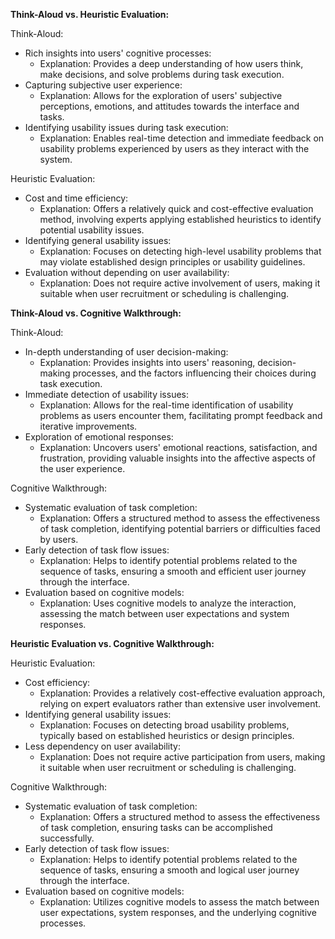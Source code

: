 **Think-Aloud vs. Heuristic Evaluation:**

Think-Aloud:

- Rich insights into users' cognitive processes:
  - Explanation: Provides a deep understanding of how users think, make decisions, and solve problems during task execution.
- Capturing subjective user experience:
  - Explanation: Allows for the exploration of users' subjective perceptions, emotions, and attitudes towards the interface and tasks.
- Identifying usability issues during task execution:
  - Explanation: Enables real-time detection and immediate feedback on usability problems experienced by users as they interact with the system.

Heuristic Evaluation:

- Cost and time efficiency:
  - Explanation: Offers a relatively quick and cost-effective evaluation method, involving experts applying established heuristics to identify potential usability issues.
- Identifying general usability issues:
  - Explanation: Focuses on detecting high-level usability problems that may violate established design principles or usability guidelines.
- Evaluation without depending on user availability:
  - Explanation: Does not require active involvement of users, making it suitable when user recruitment or scheduling is challenging.

**Think-Aloud vs. Cognitive Walkthrough:**

Think-Aloud:

- In-depth understanding of user decision-making:
  - Explanation: Provides insights into users' reasoning, decision-making processes, and the factors influencing their choices during task execution.
- Immediate detection of usability issues:
  - Explanation: Allows for the real-time identification of usability problems as users encounter them, facilitating prompt feedback and iterative improvements.
- Exploration of emotional responses:
  - Explanation: Uncovers users' emotional reactions, satisfaction, and frustration, providing valuable insights into the affective aspects of the user experience.

Cognitive Walkthrough:

- Systematic evaluation of task completion:
  - Explanation: Offers a structured method to assess the effectiveness of task completion, identifying potential barriers or difficulties faced by users.
- Early detection of task flow issues:
  - Explanation: Helps to identify potential problems related to the sequence of tasks, ensuring a smooth and efficient user journey through the interface.
- Evaluation based on cognitive models:
  - Explanation: Uses cognitive models to analyze the interaction, assessing the match between user expectations and system responses.

**Heuristic Evaluation vs. Cognitive Walkthrough:**

Heuristic Evaluation:

- Cost efficiency:
  - Explanation: Provides a relatively cost-effective evaluation approach, relying on expert evaluators rather than extensive user involvement.
- Identifying general usability issues:
  - Explanation: Focuses on detecting broad usability problems, typically based on established heuristics or design principles.
- Less dependency on user availability:
  - Explanation: Does not require active participation from users, making it suitable when user recruitment or scheduling is challenging.

Cognitive Walkthrough:

- Systematic evaluation of task completion:
  - Explanation: Offers a structured method to assess the effectiveness of task completion, ensuring tasks can be accomplished successfully.
- Early detection of task flow issues:
  - Explanation: Helps to identify potential problems related to the sequence of tasks, ensuring a smooth and logical user journey through the interface.
- Evaluation based on cognitive models:
  - Explanation: Utilizes cognitive models to assess the match between user expectations, system responses, and the underlying cognitive processes.
